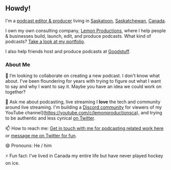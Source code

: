 ## Howdy!

I'm a [podcast editor & producer](https://www.lemonproductions.ca/) living in [Saskatoon](https://en.wikipedia.org/wiki/Saskatoon), [Saskatchewan](https://en.wikipedia.org/wiki/Saskatchewan), [Canada](https://en.wikipedia.org/wiki/Saskatchewan).

I own my own consulting company, [Lemon Productions](https://www.lemonproductions.ca/), where I help people & businesses build, launch, edit, and produce podcasts. What kind of podcasts? [Take a look at my portfolio](https://www.lemonproductions.ca/portfolio/).

I also help friends host and produce podcasts at [Goodstuff](https://goodstuff.network/).

### About Me

👯 I’m looking to collaborate on creating a new podcast. I don't know what about. I've been floundering for years with trying to figure out what I want to say and why I want to say it. Maybe you have an idea we could work on together?

💬 Ask me about podcasting, live streaming I **love** the tech and community around live streaming. I'm building a [Discord community](https://lemonaudio.club/) for viewers of my YouTube channel](https://youtube.com/c/lemonproductionsca), and trying to be authentic and less cynical [on Twitter](https://twitter.com/ichris).

📫 How to reach me: [Get in touch with me for podcasting related work here](https://www.lemonproductions.ca/contact/) or [message me on Twitter for fun](https://twitter.com/ichris).

😄 Pronouns: He / him

⚡ Fun fact: I've lived in Canada my entire life but have never played hockey on ice.
